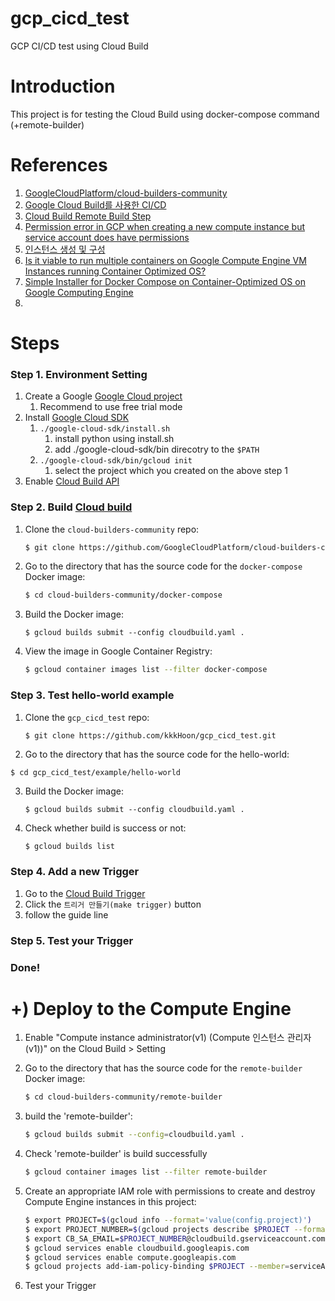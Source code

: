 # gcp_cicd_test
GCP CI/CD test using Cloud Build

# Introduction
This project is for testing the Cloud Build using docker-compose command (+remote-builder)

# References
1. [GoogleCloudPlatform/cloud-builders-community](https://github.com/GoogleCloudPlatform/cloud-builders-community)
2. [Google Cloud Build를 사용한 CI/CD](https://zzsza.github.io/gcp/2020/05/09/google-cloud-build/)
3. [Cloud Build Remote Build Step](https://github.com/GoogleCloudPlatform/cloud-builders-community/tree/master/remote-builder)
4. [Permission error in GCP when creating a new compute instance but service account does have permissions](https://stackoverflow.com/questions/72701163/permission-error-in-gcp-when-creating-a-new-compute-instance-but-service-account)
5. [인스턴스 생성 및 구성](https://cloud.google.com/container-optimized-os/docs/how-to/create-configure-instance)
6. [Is it viable to run multiple containers on Google Compute Engine VM Instances running Container Optimized OS?](https://serverfault.com/questions/1032347/is-it-viable-to-run-multiple-containers-on-google-compute-engine-vm-instances-ru)
7. [Simple Installer for Docker Compose on Container-Optimized OS on Google Computing Engine](https://gist.github.com/kurokobo/25e41503eb060fee8d8bec1dd859eff3)
8. 

# Steps

### Step 1. Environment Setting

1. Create a Google [Google Cloud project](https://cloud.google.com/resource-manager/docs/creating-managing-projects?hl=ko)
   1. Recommend to use free trial mode
2. Install [Google Cloud SDK](https://cloud.google.com/sdk/docs/install?hl=ko)
   1. `./google-cloud-sdk/install.sh`
      1. install python using install.sh
      2. add ./google-cloud-sdk/bin direcotry to the `$PATH`
   2. `./google-cloud-sdk/bin/gcloud init`
      1. select the project which you created on the above step 1
3. Enable [Cloud Build API](https://console.cloud.google.com/flows/enableapi?apiid=cloudbuild.googleapis.com&redirect=https%3A%2F%2Fcloud.google.com%2Fcloud-build%2Fdocs%2Fquickstart-build&hl=ko&_ga=2.211218646.273633348.1588992492-151274966.1565535538)

### Step 2. Build [Cloud build](https://cloud.google.com/build/docs/cloud-builders?hl=ko)
1. Clone the `cloud-builders-community` repo:

   ```sh
   $ git clone https://github.com/GoogleCloudPlatform/cloud-builders-community
   ```

2. Go to the directory that has the source code for the `docker-compose` Docker image:

   ```sh
   $ cd cloud-builders-community/docker-compose
   ```

3. Build the Docker image:

   ```
   $ gcloud builds submit --config cloudbuild.yaml .
   ```

4. View the image in Google Container Registry:

   ```sh
   $ gcloud container images list --filter docker-compose
   ```

### Step 3. Test hello-world example
1. Clone the `gcp_cicd_test` repo:

   ```sh
   $ git clone https://github.com/kkkHoon/gcp_cicd_test.git
   ```

2. Go to the directory that has the source code for the hello-world:
```
$ cd gcp_cicd_test/example/hello-world
```

3. Build the Docker image:

   ```
   $ gcloud builds submit --config cloudbuild.yaml .
   ```
   
4. Check whether build is success or not:

   ```
   $ gcloud builds list
   ```
   
### Step 4. Add a new Trigger
1. Go to the [Cloud Build Trigger](https://console.cloud.google.com/cloud-build/triggers)
2. Click the `트리거 만들기(make trigger)` button
3. follow the guide line

### Step 5. Test your Trigger

### Done!

# +) Deploy to the Compute Engine
1. Enable "Compute instance administrator(v1) (Compute 인스턴스 관리자(v1))" on the Cloud Build > Setting
2. Go to the directory that has the source code for the `remote-builder` Docker image:

   ```sh
   $ cd cloud-builders-community/remote-builder
   ```
   
3. build the 'remote-builder':

   ```sh
   $ gcloud builds submit --config=cloudbuild.yaml .
   ```
   
4. Check 'remote-builder' is build successfully

   ```sh
   $ gcloud container images list --filter remote-builder
   ```
   
5. Create an appropriate IAM role with permissions to create and destroy Compute Engine instances in this project:

   ```sh
   $ export PROJECT=$(gcloud info --format='value(config.project)')
   $ export PROJECT_NUMBER=$(gcloud projects describe $PROJECT --format 'value(projectNumber)')
   $ export CB_SA_EMAIL=$PROJECT_NUMBER@cloudbuild.gserviceaccount.com
   $ gcloud services enable cloudbuild.googleapis.com
   $ gcloud services enable compute.googleapis.com
   $ gcloud projects add-iam-policy-binding $PROJECT --member=serviceAccount:$CB_SA_EMAIL --role='roles/iam.serviceAccountUser' --role='roles/compute.instanceAdmin.v1' --role='roles/iam.serviceAccountActor' --role='roles/compute.serviceAgent'
   ```
6. Test your Trigger